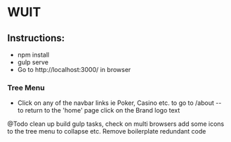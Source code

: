 # WUIT

## Instructions:
- npm install
- gulp serve
- Go to http://localhost:3000/ in browser

### Tree Menu
- Click on any of the navbar links ie Poker, Casino etc. to go to /about
-- to return to the 'home' page click on the Brand logo text


@Todo clean up build gulp tasks, check on multi browsers add some icons to the tree menu to collapse etc. Remove boilerplate redundant code
